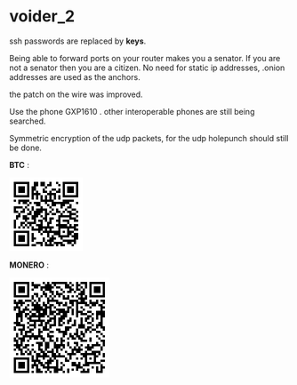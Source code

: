 # voider_2

ssh passwords are replaced by **keys**.

Being able to forward ports on your router makes you a senator.
If you are not a senator then you are a citizen.
No need for static ip addresses, .onion addresses are used as the 
anchors.

the patch on the wire was improved.

Use the phone GXP1610 .
other interoperable phones are still being searched. 

Symmetric encryption of the udp packets, for the udp holepunch should still be done.



**BTC** :

![btc](btc.gif)

**MONERO** :

![xmr](xmr.gif)
